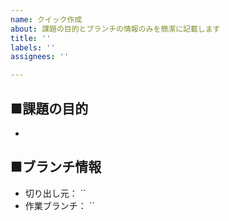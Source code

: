 ```yaml
---
name: クイック作成
about: 課題の目的とブランチの情報のみを簡潔に記載します
title: ''
labels: ''
assignees: ''

---
```


## ■課題の目的
-

## ■ブランチ情報
- 切り出し元： ``
- 作業ブランチ： ``
